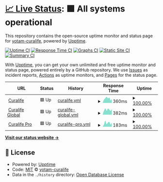 # [📈 Live Status](https://uptime.curalife.com): <!--live status--> **🟩 All systems operational**

This repository contains the open-source uptime monitor and status page for [yotam-curalife](curalife.com), powered by [Upptime](https://github.com/upptime/upptime).

[![Uptime CI](https://github.com/yotamcuralife/upptime/workflows/Uptime%20CI/badge.svg)](https://github.com/yotamcuralife/upptime/actions?query=workflow%3A%22Uptime+CI%22)
[![Response Time CI](https://github.com/yotamcuralife/upptime/workflows/Response%20Time%20CI/badge.svg)](https://github.com/yotamcuralife/upptime/actions?query=workflow%3A%22Response+Time+CI%22)
[![Graphs CI](https://github.com/yotamcuralife/upptime/workflows/Graphs%20CI/badge.svg)](https://github.com/yotamcuralife/upptime/actions?query=workflow%3A%22Graphs+CI%22)
[![Static Site CI](https://github.com/yotamcuralife/upptime/workflows/Static%20Site%20CI/badge.svg)](https://github.com/yotamcuralife/upptime/actions?query=workflow%3A%22Static+Site+CI%22)
[![Summary CI](https://github.com/yotamcuralife/upptime/workflows/Summary%20CI/badge.svg)](https://github.com/yotamcuralife/upptime/actions?query=workflow%3A%22Summary+CI%22)

With [Upptime](https://upptime.js.org), you can get your own unlimited and free uptime monitor and status page, powered entirely by a GitHub repository. We use [Issues](https://github.com/yotamcuralife/upptime/issues) as incident reports, [Actions](https://github.com/yotamcuralife/upptime/actions) as uptime monitors, and [Pages](https://uptime.curalife.com) for the status page.

<!--start: status pages-->
<!-- This summary is generated by Upptime (https://github.com/upptime/upptime) -->
<!-- Do not edit this manually, your changes will be overwritten -->
<!-- prettier-ignore -->
| URL | Status | History | Response Time | Uptime |
| --- | ------ | ------- | ------------- | ------ |
| <img alt="" src="https://icons.duckduckgo.com/ip3/www.curalife.com.ico" height="13"> [Curalife](https://www.curalife.com) | 🟩 Up | [curalife.yml](https://github.com/yotamcuralife/upptime/commits/HEAD/history/curalife.yml) | <details><summary><img alt="Response time graph" src="./graphs/curalife/response-time-week.png" height="20"> 360ms</summary><br><a href="https://yotamcuralife.github.io/upptime/history/curalife"><img alt="Response time 447" src="https://img.shields.io/endpoint?url=https%3A%2F%2Fraw.githubusercontent.com%2Fyotamcuralife%2Fupptime%2FHEAD%2Fapi%2Fcuralife%2Fresponse-time.json"></a><br><a href="https://yotamcuralife.github.io/upptime/history/curalife"><img alt="24-hour response time 338" src="https://img.shields.io/endpoint?url=https%3A%2F%2Fraw.githubusercontent.com%2Fyotamcuralife%2Fupptime%2FHEAD%2Fapi%2Fcuralife%2Fresponse-time-day.json"></a><br><a href="https://yotamcuralife.github.io/upptime/history/curalife"><img alt="7-day response time 360" src="https://img.shields.io/endpoint?url=https%3A%2F%2Fraw.githubusercontent.com%2Fyotamcuralife%2Fupptime%2FHEAD%2Fapi%2Fcuralife%2Fresponse-time-week.json"></a><br><a href="https://yotamcuralife.github.io/upptime/history/curalife"><img alt="30-day response time 446" src="https://img.shields.io/endpoint?url=https%3A%2F%2Fraw.githubusercontent.com%2Fyotamcuralife%2Fupptime%2FHEAD%2Fapi%2Fcuralife%2Fresponse-time-month.json"></a><br><a href="https://yotamcuralife.github.io/upptime/history/curalife"><img alt="1-year response time 447" src="https://img.shields.io/endpoint?url=https%3A%2F%2Fraw.githubusercontent.com%2Fyotamcuralife%2Fupptime%2FHEAD%2Fapi%2Fcuralife%2Fresponse-time-year.json"></a></details> | <details><summary><a href="https://yotamcuralife.github.io/upptime/history/curalife">100.00%</a></summary><a href="https://yotamcuralife.github.io/upptime/history/curalife"><img alt="All-time uptime 100.00%" src="https://img.shields.io/endpoint?url=https%3A%2F%2Fraw.githubusercontent.com%2Fyotamcuralife%2Fupptime%2FHEAD%2Fapi%2Fcuralife%2Fuptime.json"></a><br><a href="https://yotamcuralife.github.io/upptime/history/curalife"><img alt="24-hour uptime 100.00%" src="https://img.shields.io/endpoint?url=https%3A%2F%2Fraw.githubusercontent.com%2Fyotamcuralife%2Fupptime%2FHEAD%2Fapi%2Fcuralife%2Fuptime-day.json"></a><br><a href="https://yotamcuralife.github.io/upptime/history/curalife"><img alt="7-day uptime 100.00%" src="https://img.shields.io/endpoint?url=https%3A%2F%2Fraw.githubusercontent.com%2Fyotamcuralife%2Fupptime%2FHEAD%2Fapi%2Fcuralife%2Fuptime-week.json"></a><br><a href="https://yotamcuralife.github.io/upptime/history/curalife"><img alt="30-day uptime 100.00%" src="https://img.shields.io/endpoint?url=https%3A%2F%2Fraw.githubusercontent.com%2Fyotamcuralife%2Fupptime%2FHEAD%2Fapi%2Fcuralife%2Fuptime-month.json"></a><br><a href="https://yotamcuralife.github.io/upptime/history/curalife"><img alt="1-year uptime 100.00%" src="https://img.shields.io/endpoint?url=https%3A%2F%2Fraw.githubusercontent.com%2Fyotamcuralife%2Fupptime%2FHEAD%2Fapi%2Fcuralife%2Fuptime-year.json"></a></details>
| <img alt="" src="https://icons.duckduckgo.com/ip3/global.curalife.com.ico" height="13"> [Curalife Global](https://global.curalife.com) | 🟩 Up | [curalife-global.yml](https://github.com/yotamcuralife/upptime/commits/HEAD/history/curalife-global.yml) | <details><summary><img alt="Response time graph" src="./graphs/curalife-global/response-time-week.png" height="20"> 382ms</summary><br><a href="https://yotamcuralife.github.io/upptime/history/curalife-global"><img alt="Response time 358" src="https://img.shields.io/endpoint?url=https%3A%2F%2Fraw.githubusercontent.com%2Fyotamcuralife%2Fupptime%2FHEAD%2Fapi%2Fcuralife-global%2Fresponse-time.json"></a><br><a href="https://yotamcuralife.github.io/upptime/history/curalife-global"><img alt="24-hour response time 433" src="https://img.shields.io/endpoint?url=https%3A%2F%2Fraw.githubusercontent.com%2Fyotamcuralife%2Fupptime%2FHEAD%2Fapi%2Fcuralife-global%2Fresponse-time-day.json"></a><br><a href="https://yotamcuralife.github.io/upptime/history/curalife-global"><img alt="7-day response time 382" src="https://img.shields.io/endpoint?url=https%3A%2F%2Fraw.githubusercontent.com%2Fyotamcuralife%2Fupptime%2FHEAD%2Fapi%2Fcuralife-global%2Fresponse-time-week.json"></a><br><a href="https://yotamcuralife.github.io/upptime/history/curalife-global"><img alt="30-day response time 363" src="https://img.shields.io/endpoint?url=https%3A%2F%2Fraw.githubusercontent.com%2Fyotamcuralife%2Fupptime%2FHEAD%2Fapi%2Fcuralife-global%2Fresponse-time-month.json"></a><br><a href="https://yotamcuralife.github.io/upptime/history/curalife-global"><img alt="1-year response time 358" src="https://img.shields.io/endpoint?url=https%3A%2F%2Fraw.githubusercontent.com%2Fyotamcuralife%2Fupptime%2FHEAD%2Fapi%2Fcuralife-global%2Fresponse-time-year.json"></a></details> | <details><summary><a href="https://yotamcuralife.github.io/upptime/history/curalife-global">100.00%</a></summary><a href="https://yotamcuralife.github.io/upptime/history/curalife-global"><img alt="All-time uptime 100.00%" src="https://img.shields.io/endpoint?url=https%3A%2F%2Fraw.githubusercontent.com%2Fyotamcuralife%2Fupptime%2FHEAD%2Fapi%2Fcuralife-global%2Fuptime.json"></a><br><a href="https://yotamcuralife.github.io/upptime/history/curalife-global"><img alt="24-hour uptime 100.00%" src="https://img.shields.io/endpoint?url=https%3A%2F%2Fraw.githubusercontent.com%2Fyotamcuralife%2Fupptime%2FHEAD%2Fapi%2Fcuralife-global%2Fuptime-day.json"></a><br><a href="https://yotamcuralife.github.io/upptime/history/curalife-global"><img alt="7-day uptime 100.00%" src="https://img.shields.io/endpoint?url=https%3A%2F%2Fraw.githubusercontent.com%2Fyotamcuralife%2Fupptime%2FHEAD%2Fapi%2Fcuralife-global%2Fuptime-week.json"></a><br><a href="https://yotamcuralife.github.io/upptime/history/curalife-global"><img alt="30-day uptime 100.00%" src="https://img.shields.io/endpoint?url=https%3A%2F%2Fraw.githubusercontent.com%2Fyotamcuralife%2Fupptime%2FHEAD%2Fapi%2Fcuralife-global%2Fuptime-month.json"></a><br><a href="https://yotamcuralife.github.io/upptime/history/curalife-global"><img alt="1-year uptime 100.00%" src="https://img.shields.io/endpoint?url=https%3A%2F%2Fraw.githubusercontent.com%2Fyotamcuralife%2Fupptime%2FHEAD%2Fapi%2Fcuralife-global%2Fuptime-year.json"></a></details>
| <img alt="" src="https://icons.duckduckgo.com/ip3/professionals.curalife.com.ico" height="13"> [Curalife Pro](https://professionals.curalife.com) | 🟩 Up | [curalife-pro.yml](https://github.com/yotamcuralife/upptime/commits/HEAD/history/curalife-pro.yml) | <details><summary><img alt="Response time graph" src="./graphs/curalife-pro/response-time-week.png" height="20"> 183ms</summary><br><a href="https://yotamcuralife.github.io/upptime/history/curalife-pro"><img alt="Response time 183" src="https://img.shields.io/endpoint?url=https%3A%2F%2Fraw.githubusercontent.com%2Fyotamcuralife%2Fupptime%2FHEAD%2Fapi%2Fcuralife-pro%2Fresponse-time.json"></a><br><a href="https://yotamcuralife.github.io/upptime/history/curalife-pro"><img alt="24-hour response time 140" src="https://img.shields.io/endpoint?url=https%3A%2F%2Fraw.githubusercontent.com%2Fyotamcuralife%2Fupptime%2FHEAD%2Fapi%2Fcuralife-pro%2Fresponse-time-day.json"></a><br><a href="https://yotamcuralife.github.io/upptime/history/curalife-pro"><img alt="7-day response time 183" src="https://img.shields.io/endpoint?url=https%3A%2F%2Fraw.githubusercontent.com%2Fyotamcuralife%2Fupptime%2FHEAD%2Fapi%2Fcuralife-pro%2Fresponse-time-week.json"></a><br><a href="https://yotamcuralife.github.io/upptime/history/curalife-pro"><img alt="30-day response time 187" src="https://img.shields.io/endpoint?url=https%3A%2F%2Fraw.githubusercontent.com%2Fyotamcuralife%2Fupptime%2FHEAD%2Fapi%2Fcuralife-pro%2Fresponse-time-month.json"></a><br><a href="https://yotamcuralife.github.io/upptime/history/curalife-pro"><img alt="1-year response time 183" src="https://img.shields.io/endpoint?url=https%3A%2F%2Fraw.githubusercontent.com%2Fyotamcuralife%2Fupptime%2FHEAD%2Fapi%2Fcuralife-pro%2Fresponse-time-year.json"></a></details> | <details><summary><a href="https://yotamcuralife.github.io/upptime/history/curalife-pro">100.00%</a></summary><a href="https://yotamcuralife.github.io/upptime/history/curalife-pro"><img alt="All-time uptime 100.00%" src="https://img.shields.io/endpoint?url=https%3A%2F%2Fraw.githubusercontent.com%2Fyotamcuralife%2Fupptime%2FHEAD%2Fapi%2Fcuralife-pro%2Fuptime.json"></a><br><a href="https://yotamcuralife.github.io/upptime/history/curalife-pro"><img alt="24-hour uptime 100.00%" src="https://img.shields.io/endpoint?url=https%3A%2F%2Fraw.githubusercontent.com%2Fyotamcuralife%2Fupptime%2FHEAD%2Fapi%2Fcuralife-pro%2Fuptime-day.json"></a><br><a href="https://yotamcuralife.github.io/upptime/history/curalife-pro"><img alt="7-day uptime 100.00%" src="https://img.shields.io/endpoint?url=https%3A%2F%2Fraw.githubusercontent.com%2Fyotamcuralife%2Fupptime%2FHEAD%2Fapi%2Fcuralife-pro%2Fuptime-week.json"></a><br><a href="https://yotamcuralife.github.io/upptime/history/curalife-pro"><img alt="30-day uptime 100.00%" src="https://img.shields.io/endpoint?url=https%3A%2F%2Fraw.githubusercontent.com%2Fyotamcuralife%2Fupptime%2FHEAD%2Fapi%2Fcuralife-pro%2Fuptime-month.json"></a><br><a href="https://yotamcuralife.github.io/upptime/history/curalife-pro"><img alt="1-year uptime 100.00%" src="https://img.shields.io/endpoint?url=https%3A%2F%2Fraw.githubusercontent.com%2Fyotamcuralife%2Fupptime%2FHEAD%2Fapi%2Fcuralife-pro%2Fuptime-year.json"></a></details>

<!--end: status pages-->

[**Visit our status website →**](https://uptime.curalife.com)

## 📄 License

- Powered by: [Upptime](https://github.com/upptime/upptime)
- Code: [MIT](./LICENSE) © [yotam-curalife](curalife.com)
- Data in the `./history` directory: [Open Database License](https://opendatacommons.org/licenses/odbl/1-0/)
